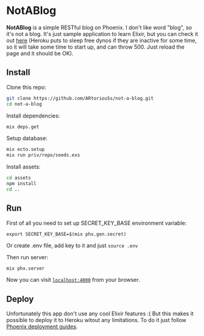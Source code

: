 # NotABlog

**NotABlog** is a simple RESTful blog on Phoenix. I don't like word "blog", so it's not a blog. It's just sample application to learn Elixir, but you can check it out [here](https://not-a-blog.herokuapp.com/ "NotABlog on Heroku") (Heroku puts to sleep free dynos if they are inactive for some time, so it will take some time to start up, and can throw 500. Just reload the page and it should be OK).

## Install

Clone this repo:
```bash
git clone https://github.com/ARtoriouSs/not-a-blog.git
cd not-a-blog
```
Install dependencies:
```bash
mix deps.get
```
Setup database:
```bash
mix ecto.setup
mix run priv/repo/seeds.exs
```
Install assets:
```bash
cd assets
npm install
cd ..
```

## Run

First of all you need to set up SECRET_KEY_BASE environment variable:
```
export SECRET_KEY_BASE=$(mix phx.gen.secret)
```
Or create .env file, add key to it and just `source .env`

Then run server:
```bash
mix phx.server
```
Now you can visit [`localhost:4000`](http://localhost:4000) from your browser.

## Deploy

Unfortunately this app don't use any cool Elixir features :( But this makes it possible to deploy it to Heroku witout any limitations. To do it just follow [Phoenix deployment guides](https://hexdocs.pm/phoenix/heroku.html "Heroku deployment").
